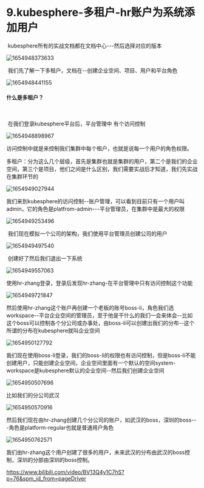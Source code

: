 # 9.kubesphere-多租户-hr账户为系统添加用户



​	kubesphere所有的实战文档都在文档中心---然后选择对应的版本

![1654948373633](../../.vuepress/public/images/1654948373633.png)



​	我们先了解一下多租户，文档在--创建企业空间、项目、用户和平台角色

![1654948441155](../../.vuepress/public/images/1654948441155.png)





#### 什么是多租户？

​	

​	在我们登录kubesphere平台后，平台管理中 有个访问控制

![1654948898967](../../.vuepress/public/images/1654948898967.png)



​	访问控制中就是来控制我们集群中每个租户，也就是说每一个用户的角色权限。

​		多租户：分为这么几个层级，首先是集群也就是集群的用户，第二个是我们的企业空间，第三个是项目，他们之间是什么区别，我们需要实战后才知道，我们先实战在集群环节的

![1654949027944](../../.vuepress/public/images/1654949027944.png)





​	我们来到kubesphere的访问控制--账户管理，可以看到目前只有一个用户叫admin，它的角色是platfrom-admin---平台管理员，在集群中是最大的权限

![1654949253496](../../.vuepress/public/images/1654949253496.png)





​	我们现在模拟一个公司的架构，我们使用平台管理员创建公司的用户

![1654949497540](../../.vuepress/public/images/1654949497540.png)



​	创建好了然后我们退出一下系统

![1654949557063](../../.vuepress/public/images/1654949557063.png)



​	使用hr-zhang登录，登录后发现hr-zhang-在平台管理中只有访问控制这个功能

![1654949721847](../../.vuepress/public/images/1654949721847.png)



然后使用hr-zhang这个账户再创建一个老板的账号boss-li，角色我们选workspace--平台企业空间的管理员，至于他是干什么的我们一会来体会--比如这个boss可以控制各个分公司或办事处，由boss-li可以创建出我们的分布--这个所谓的分布在kubesphere就叫企业空间

![1654950127792](../../.vuepress/public/images/1654950127792.png)





​	我们现在使用boss-li登录，我们的boss-li的权限也有访问控制，但是boss-li不能创建用户，只能创建企业空间，企业空间里面有一个默认的空间system-workspace是kubesphere默认的企业空间--然后我们创建企业空间

![1654950507696](../../.vuepress/public/images/1654950507696.png)





比如我们的分公司武汉

![1654950570916](../../.vuepress/public/images/1654950570916.png)



然后我们现在由hr-zhang创建几个分公司的账户，如武汉的boss，深圳的boss---角色是platform-regular也就是普通用户角色

![1654950762571](../../.vuepress/public/images/1654950762571.png)



我们由hr-zhang这个用户创建了很多的用户，未来武汉的分布由武汉的boss控制，深圳的分部由深圳的boss控制。



https://www.bilibili.com/video/BV13Q4y1C7hS?p=76&spm_id_from=pageDriver

